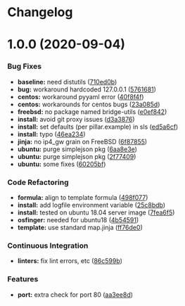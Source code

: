 # Changelog

# 1.0.0 (2020-09-04)


### Bug Fixes

* **baseline:** need distutils ([710ed0b](https://github.com/saltstack-formulas/devstack-formula/commit/710ed0bda0cb49144aa95a238ddabd34fbc58c1f))
* **bug:** workaround hardcoded 127.0.0.1 ([5761681](https://github.com/saltstack-formulas/devstack-formula/commit/57616810e8b57f07a4598c54686a669cd01d3176))
* **centos:** workaround pyyaml error ([40f8f4f](https://github.com/saltstack-formulas/devstack-formula/commit/40f8f4ff199bfa5b336edb2f18efbfaa4c463c40))
* **centos:** workarounds for centos bugs ([23a085d](https://github.com/saltstack-formulas/devstack-formula/commit/23a085d62a9da11b67e7617bdfa9554a7b539f10))
* **freebsd:** no package named bridge-utils ([e0ef842](https://github.com/saltstack-formulas/devstack-formula/commit/e0ef84256690363e48079ef1ba82a3f1cfe2dd76))
* **install:** avoid git proxy issues ([d3a3876](https://github.com/saltstack-formulas/devstack-formula/commit/d3a3876d6775c7948df60dd463ceafdbfc0ab297))
* **install:** set defaults (per pillar.example) in sls ([ed5a6cf](https://github.com/saltstack-formulas/devstack-formula/commit/ed5a6cf2517c4bf1db6185123cff86d632ab7b98))
* **install:** typo ([46ea234](https://github.com/saltstack-formulas/devstack-formula/commit/46ea234df653b0b2fb7467e60066edfb24745c07))
* **jinja:** no ip4_gw grain on FreeBSD ([6f87855](https://github.com/saltstack-formulas/devstack-formula/commit/6f87855fca7a59fe0bce4ce69f0f72620cfb18bb))
* **ubuntu:** purge simplejson pkg ([6aa8e3e](https://github.com/saltstack-formulas/devstack-formula/commit/6aa8e3e9a0d136fa684a87633505716d8bcf1013))
* **ubuntu:** purge simplejson pkg ([2f77409](https://github.com/saltstack-formulas/devstack-formula/commit/2f77409be06f6ffaebc98046055931b330dd22ca))
* **ubuntu:** some fixes ([60205bf](https://github.com/saltstack-formulas/devstack-formula/commit/60205bfc2b5ee02c91a8e4b07b6b539591ff19f5))


### Code Refactoring

* **formula:** align to template formula ([498f077](https://github.com/saltstack-formulas/devstack-formula/commit/498f07787fbd2ea0bd3aee3eec34eb183ea7e9a5))
* **install:** add logfile environment variable ([25c8bdb](https://github.com/saltstack-formulas/devstack-formula/commit/25c8bdbe5091b995b69f6ddbded5fb0d2ed79363))
* **install:** tested on ubuntu 18.04 server image ([7fea6f5](https://github.com/saltstack-formulas/devstack-formula/commit/7fea6f5998a1f9d15166dacff7aeccd85db71239))
* **osfinger:** needed for ubuntu18 ([4b54591](https://github.com/saltstack-formulas/devstack-formula/commit/4b5459163f523c35069a039977545da29f9b22e7))
* **template:** use standard map.jinja ([ff76de0](https://github.com/saltstack-formulas/devstack-formula/commit/ff76de039fca50e3491e8ef7a20da61d075ca4e8))


### Continuous Integration

* **linters:** fix lint errors, etc ([86c599b](https://github.com/saltstack-formulas/devstack-formula/commit/86c599bdb1467f6de79421924037567efb3c92f5))


### Features

* **port:** extra check for port 80 ([aa3ee8d](https://github.com/saltstack-formulas/devstack-formula/commit/aa3ee8d9b847cc5752eaa90ead5dd929c2f4a01e))
